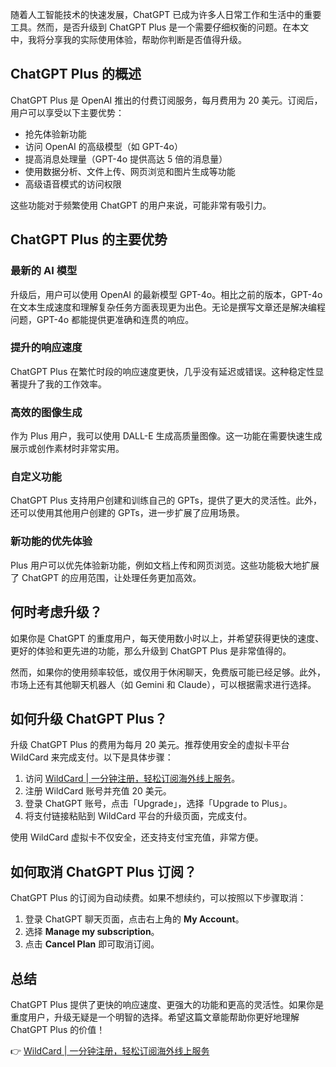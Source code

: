 随着人工智能技术的快速发展，ChatGPT 已成为许多人日常工作和生活中的重要工具。然而，是否升级到 ChatGPT Plus 是一个需要仔细权衡的问题。在本文中，我将分享我的实际使用体验，帮助你判断是否值得升级。

## ChatGPT Plus 的概述

ChatGPT Plus 是 OpenAI 推出的付费订阅服务，每月费用为 20 美元。订阅后，用户可以享受以下主要优势：

- 抢先体验新功能
- 访问 OpenAI 的高级模型（如 GPT-4o）
- 提高消息处理量（GPT-4o 提供高达 5 倍的消息量）
- 使用数据分析、文件上传、网页浏览和图片生成等功能
- 高级语音模式的访问权限

这些功能对于频繁使用 ChatGPT 的用户来说，可能非常有吸引力。

## ChatGPT Plus 的主要优势

### 最新的 AI 模型

升级后，用户可以使用 OpenAI 的最新模型 GPT-4o。相比之前的版本，GPT-4o 在文本生成速度和理解复杂任务方面表现更为出色。无论是撰写文章还是解决编程问题，GPT-4o 都能提供更准确和连贯的响应。

### 提升的响应速度

ChatGPT Plus 在繁忙时段的响应速度更快，几乎没有延迟或错误。这种稳定性显著提升了我的工作效率。

### 高效的图像生成

作为 Plus 用户，我可以使用 DALL-E 生成高质量图像。这一功能在需要快速生成展示或创作素材时非常实用。

### 自定义功能

ChatGPT Plus 支持用户创建和训练自己的 GPTs，提供了更大的灵活性。此外，还可以使用其他用户创建的 GPTs，进一步扩展了应用场景。

### 新功能的优先体验

Plus 用户可以优先体验新功能，例如文档上传和网页浏览。这些功能极大地扩展了 ChatGPT 的应用范围，让处理任务更加高效。

## 何时考虑升级？

如果你是 ChatGPT 的重度用户，每天使用数小时以上，并希望获得更快的速度、更好的体验和更先进的功能，那么升级到 ChatGPT Plus 是非常值得的。

然而，如果你的使用频率较低，或仅用于休闲聊天，免费版可能已经足够。此外，市场上还有其他聊天机器人（如 Gemini 和 Claude），可以根据需求进行选择。

## 如何升级 ChatGPT Plus？

升级 ChatGPT Plus 的费用为每月 20 美元。推荐使用安全的虚拟卡平台 WildCard 来完成支付。以下是具体步骤：

1. 访问 [WildCard | 一分钟注册，轻松订阅海外线上服务](https://bit.ly/bewildcard)。
2. 注册 WildCard 账号并充值 20 美元。
3. 登录 ChatGPT 账号，点击「Upgrade」，选择「Upgrade to Plus」。
4. 将支付链接粘贴到 WildCard 平台的升级页面，完成支付。

使用 WildCard 虚拟卡不仅安全，还支持支付宝充值，非常方便。

## 如何取消 ChatGPT Plus 订阅？

ChatGPT Plus 的订阅为自动续费。如果不想续约，可以按照以下步骤取消：

1. 登录 ChatGPT 聊天页面，点击右上角的 **My Account**。
2. 选择 **Manage my subscription**。
3. 点击 **Cancel Plan** 即可取消订阅。

## 总结

ChatGPT Plus 提供了更快的响应速度、更强大的功能和更高的灵活性。如果你是重度用户，升级无疑是一个明智的选择。希望这篇文章能帮助你更好地理解 ChatGPT Plus 的价值！

👉 [WildCard | 一分钟注册，轻松订阅海外线上服务](https://bit.ly/bewildcard)